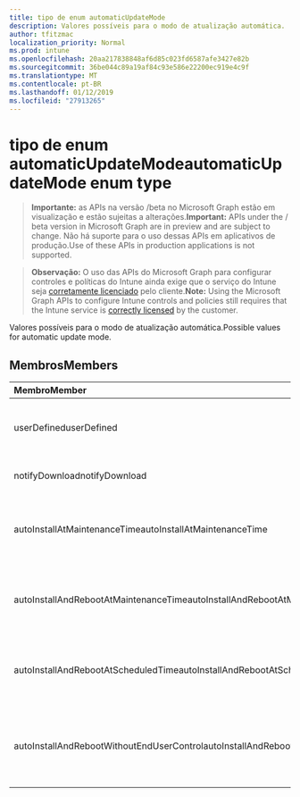 ```yaml
---
title: tipo de enum automaticUpdateMode
description: Valores possíveis para o modo de atualização automática.
author: tfitzmac
localization_priority: Normal
ms.prod: intune
ms.openlocfilehash: 20aa217838848af6d85c023fd6587afe3427e82b
ms.sourcegitcommit: 36be044c89a19af84c93e586e22200ec919e4c9f
ms.translationtype: MT
ms.contentlocale: pt-BR
ms.lasthandoff: 01/12/2019
ms.locfileid: "27913265"
---
```

# <a name="automaticupdatemode-enum-type"></a><span data-ttu-id="c25bb-103">tipo de enum automaticUpdateMode</span><span class="sxs-lookup"><span data-stu-id="c25bb-103">automaticUpdateMode enum type</span></span>

> <span data-ttu-id="c25bb-104">**Importante:** as APIs na versão /beta no Microsoft Graph estão em visualização e estão sujeitas a alterações.</span><span class="sxs-lookup"><span data-stu-id="c25bb-104">**Important:** APIs under the / beta version in Microsoft Graph are in preview and are subject to change.</span></span> <span data-ttu-id="c25bb-105">Não há suporte para o uso dessas APIs em aplicativos de produção.</span><span class="sxs-lookup"><span data-stu-id="c25bb-105">Use of these APIs in production applications is not supported.</span></span>

> <span data-ttu-id="c25bb-106">**Observação:** O uso das APIs do Microsoft Graph para configurar controles e políticas do Intune ainda exige que o serviço do Intune seja [corretamente licenciado](https://go.microsoft.com/fwlink/?linkid=839381) pelo cliente.</span><span class="sxs-lookup"><span data-stu-id="c25bb-106">**Note:** Using the Microsoft Graph APIs to configure Intune controls and policies still requires that the Intune service is [correctly licensed](https://go.microsoft.com/fwlink/?linkid=839381) by the customer.</span></span>

<span data-ttu-id="c25bb-107">Valores possíveis para o modo de atualização automática.</span><span class="sxs-lookup"><span data-stu-id="c25bb-107">Possible values for automatic update mode.</span></span>
## <a name="members"></a><span data-ttu-id="c25bb-108">Membros</span><span class="sxs-lookup"><span data-stu-id="c25bb-108">Members</span></span>
|<span data-ttu-id="c25bb-109">Membro</span><span class="sxs-lookup"><span data-stu-id="c25bb-109">Member</span></span>|<span data-ttu-id="c25bb-110">Valor</span><span class="sxs-lookup"><span data-stu-id="c25bb-110">Value</span></span>|<span data-ttu-id="c25bb-111">Descrição</span><span class="sxs-lookup"><span data-stu-id="c25bb-111">Description</span></span>|
|:---|:---|:---|
|<span data-ttu-id="c25bb-112">userDefined</span><span class="sxs-lookup"><span data-stu-id="c25bb-112">userDefined</span></span>|<span data-ttu-id="c25bb-113">0</span><span class="sxs-lookup"><span data-stu-id="c25bb-113">0</span></span>|<span data-ttu-id="c25bb-114">Definido pelo usuário, valor padrão, sem intenção.</span><span class="sxs-lookup"><span data-stu-id="c25bb-114">User Defined, default value, no intent.</span></span>|
|<span data-ttu-id="c25bb-115">notifyDownload</span><span class="sxs-lookup"><span data-stu-id="c25bb-115">notifyDownload</span></span>|<span data-ttu-id="c25bb-116">1</span><span class="sxs-lookup"><span data-stu-id="c25bb-116">1</span></span>|<span data-ttu-id="c25bb-117">Notifica baixados.</span><span class="sxs-lookup"><span data-stu-id="c25bb-117">Notify on download.</span></span>|
|<span data-ttu-id="c25bb-118">autoInstallAtMaintenanceTime</span><span class="sxs-lookup"><span data-stu-id="c25bb-118">autoInstallAtMaintenanceTime</span></span>|<span data-ttu-id="c25bb-119">2</span><span class="sxs-lookup"><span data-stu-id="c25bb-119">2</span></span>|<span data-ttu-id="c25bb-120">Instalar automaticamente em tempo de manutenção.</span><span class="sxs-lookup"><span data-stu-id="c25bb-120">Auto-install at maintenance time.</span></span>|
|<span data-ttu-id="c25bb-121">autoInstallAndRebootAtMaintenanceTime</span><span class="sxs-lookup"><span data-stu-id="c25bb-121">autoInstallAndRebootAtMaintenanceTime</span></span>|<span data-ttu-id="c25bb-122">3</span><span class="sxs-lookup"><span data-stu-id="c25bb-122">3</span></span>|<span data-ttu-id="c25bb-123">Instalar automaticamente e reinicialize em tempo de manutenção.</span><span class="sxs-lookup"><span data-stu-id="c25bb-123">Auto-install and reboot at maintenance time.</span></span>|
|<span data-ttu-id="c25bb-124">autoInstallAndRebootAtScheduledTime</span><span class="sxs-lookup"><span data-stu-id="c25bb-124">autoInstallAndRebootAtScheduledTime</span></span>|<span data-ttu-id="c25bb-125">4</span><span class="sxs-lookup"><span data-stu-id="c25bb-125">4</span></span>|<span data-ttu-id="c25bb-126">Instalar automaticamente e reinicialize no horário agendado.</span><span class="sxs-lookup"><span data-stu-id="c25bb-126">Auto-install and reboot at scheduled time.</span></span>|
|<span data-ttu-id="c25bb-127">autoInstallAndRebootWithoutEndUserControl</span><span class="sxs-lookup"><span data-stu-id="c25bb-127">autoInstallAndRebootWithoutEndUserControl</span></span>|<span data-ttu-id="c25bb-128">5</span><span class="sxs-lookup"><span data-stu-id="c25bb-128">5</span></span>|<span data-ttu-id="c25bb-129">Instalar automaticamente e reinicie sem controle de usuário final</span><span class="sxs-lookup"><span data-stu-id="c25bb-129">Auto-install and restart without end-user control</span></span>|





